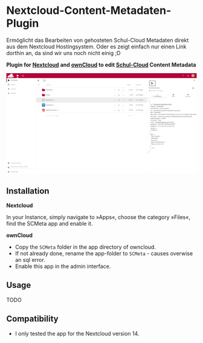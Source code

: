 Nextcloud-Content-Metadaten-Plugin
========
Ermöglicht das Bearbeiten von gehosteten Schul-Cloud Metadaten direkt aus dem Nextcloud Hostingsystem. Oder es zeigt einfach nur einen Link dorthin an, da sind wir uns noch nicht einig ;D

**Plugin for [Nextcloud](https://nextcloud.com) and [ownCloud](https://owncloud.org) to edit [Schul-Cloud](https://schul-cloud.org) Content Metadata**

![animation](screenshots/metatab.png)

Installation
------------

**Nextcloud**

In your Instance, simply navigate to »Apps«, choose the category »Files«, find the SCMeta app and enable it.

**ownCloud**
- Copy the `SCMeta` folder in the app directory of owncloud.
- If not already done, rename the app-folder to `SCMeta` - causes overwise an sql error.
- Enable this app in the admin interface.

Usage
-----

TODO

Compatibility
-------------

- I only tested the app for the Nextcloud version 14.
